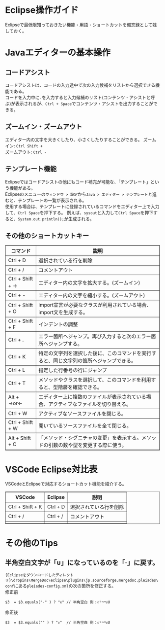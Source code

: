 # Eclipse操作ガイド
Eclipseで最低限知っておきたい機能・用語・ショートカットを備忘録として残しておく。

# Javaエディターの基本操作
## コードアシスト
コードアシストは、コードの入力途中で次の入力候補をリストから選択できる機能である。<br>
コードを入力中に`.`を入力すると入力候補のリスト(コンテンツ・アシストと呼ぶ)が表示されるが、`Ctrl + Space`でコンテンツ・アシストを出力することができる。

## ズームイン・ズームアウト
エディター内の文字を大きくしたり、小さくしたりすることができる。
ズームイン: `Ctrl Shift +`<br>
ズームアウト: `Ctrl -`

## テンプレート機能
Eclipseではコードアシストの他にもコード補完が可能な、「テンプレート」という機能がある。<br>
Eclipseのメニューの`ウィンドウ > 設定`から`Java > エディター > テンプレート`と進むと、テンプレートの一覧が表示される。<br>
使用する場合は、テンプレートに登録されているコマンドをエディター上で入力して、`Ctrl Space`を押下する。
例えば、`sysout`と入力して`Ctrl Space`を押下すると、`System.out.println();`が生成される。

## その他のショートカットキー
<table border="1">
<tr>
  <th style="text-align:center;">コマンド</th>
  <th style="text-align:center;">説明</th>
</tr>
<tr>
  <td>Ctrl + D</td>
  <td>選択されている行を削除</td>
</tr>
<tr>
  <td>Ctrl + /</td>
  <td>コメントアウト</td>
</tr>
<tr>
  <td>Ctrl + Shift + ＋</td>
  <td>エディター内の文字を拡大する。(ズームイン)</td>
</tr>
<tr>
  <td>Ctrl + -</td>
  <td>エディター内の文字を縮小する。(ズームアウト)</td>
</tr>
<tr>
  <td>Ctrl + Shift + O</td>
  <td>import宣言が必要なクラスが利用されている場合、import文を生成する。</td>
</tr>
<tr>
  <td>Ctrl + Shift + F</td>
  <td>インデントの調整</td>
</tr>
<tr>
  <td>Ctrl + .</td>
  <td>エラー箇所へジャンプ。再び入力すると次のエラー箇所へジャンプする。</td>
</tr>
<tr>
<tr>
  <td>Ctrl + K</td>
  <td>特定の文字列を選択した後に、このコマンドを実行すると、同じ文字列の箇所へジャンプできる。</td>
</tr>
<tr>
  <td>Ctrl + L</td>
  <td>指定した行番号の行にジャンプ</td>
</tr>
<tr>
  <td>Ctrl + T</td>
  <td>メソッドやクラスを選択して、このコマンドを利用すると、型階層を確認できる。</td>
</tr>
  <td>Alt + →or←</td>
  <td>エディター上に複数のファイルが表示されている場合、アクティブなファイルを切り替える。</td>
</tr>
<tr>
  <td>Ctrl + W</td>
  <td>アクティブなソースファイルを閉じる。</td>
</tr>
<tr>
  <td>Ctrl + Shift + W</td>
  <td>開いているソースファイルを全て閉じる。</td>
</tr>
<tr>
  <td>Alt + Shift + C</td>
  <td>「メソッド・シグニチャの変更」を表示する。メソッドの引数の数や型を変更する際に使う。</td>
</tr>
<!-- <tr>
  <td></td>
  <td></td>
</tr> -->
</table>

# VSCode Eclipse対比表
VSCodeとEclipseで対応するショートカット機能を紹介する。

<table border="1">
<tr>
  <th style="text-align:center;">VSCode</th>
  <th style="text-align:center;">Eclipse</th>
  <th style="text-align:center;">説明</th>
</tr>
<tr>
  <td>Ctrl + Shift + K</td>
  <td>Ctrl + D</td>
  <td>選択されている行を削除</td>
</tr>
<tr>
  <td>Ctrl + /</td>
  <td>Ctrl + /</td>
  <td>コメントアウト</td>
</tr>
<tr>
  <td></td>
  <td></td>
  <td></td>
</tr>
</table>

# その他のTips
## 半角空白文字が「ᴜ」になっているのを「·」に戻す。
`{Eclipseをダウンロードしたディレクトリ}\dropins\MergeDoc\eclipse\plugins\jp.sourceforge.mergedoc.pleiades\conf`にある`pleiades-config.xml`の次の箇所を修正する。<br>
修正前
```
$3	= $3.equals("·" ) ? "ᴜ"	// 半角空白 例：▫ᵁᐡᶸᓑᴜՍ
```

修正後
```
$3	= $3.equals("" ) ? "ᴜ"	// 半角空白 例：▫ᵁᐡᶸᓑᴜՍ
```
